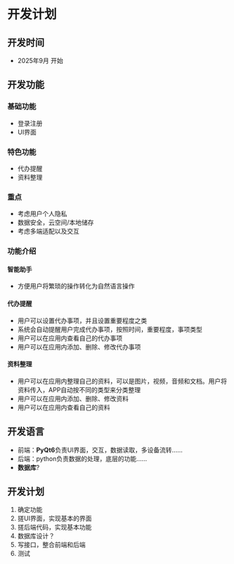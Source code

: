 # 开发计划
## 开发时间 
- 2025年9月 开始

## 开发功能
### 基础功能
- 登录注册
- UI界面
### 特色功能
- 代办提醒
- 资料整理
### 重点
- 考虑用户个人隐私
- 数据安全，云空间/本地储存
- 考虑多端适配以及交互

### 功能介绍

#### 智能助手

- 方便用户将繁琐的操作转化为自然语言操作

#### 代办提醒
- 用户可以设置代办事项，并且设置重要程度之类
- 系统会自动提醒用户完成代办事项，按照时间，重要程度，事项类型
- 用户可以在应用内查看自己的代办事项
- 用户可以在应用内添加、删除、修改代办事项
#### 资料整理
- 用户可以在应用内整理自己的资料，可以是图片，视频，音频和文档。用户将资料传入，APP自动按不同的类型来分类整理
- 用户可以在应用内添加、删除、修改资料
- 用户可以在应用内查看自己的资料

## 开发语言
- 前端：**PyQt6**负责UI界面，交互，数据读取，多设备流转......
- 后端：python负责数据的处理，底层的功能......
- **数据库**?

## 开发计划
1. 确定功能
2. 搓UI界面，实现基本的界面
3. 搓后端代码，实现基本功能
4. 数据库设计？
5. 写接口，整合前端和后端
6. 测试



